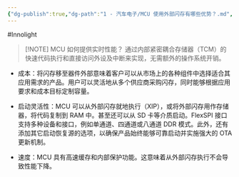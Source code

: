 ```yaml
---
{"dg-publish":true,"dg-path":"1 - 汽车电子/MCU 使用外部闪存有哪些优势？.md","permalink":"/1 - 汽车电子/MCU 使用外部闪存有哪些优势？/","created":"2025-06-10T10:05:23.911+08:00","updated":"2025-06-10T10:21:07.376+08:00"}
---
```


#Innolight

> [!NOTE] MCU 如何提供实时性能？
> 通过内部紧密耦合存储器（TCM）的快速代码执行和直接访问外设及中断来实现，无需额外的操作系统开销。

- 成本：将闪存移至器件外部意味着客户可以从市场上的各种组件中选择适合其应用需求的产品。用户可以灵活地从多个供应商采购闪存，同时能够根据应用要求和成本目标定制容量。

- 启动灵活性：MCU 可以从外部闪存就地执行（XIP），或将外部闪存用作存储器，将代码复制到 RAM 中。甚至还可以从 SD 卡等介质启动。FlexSPI 接口支持多种设备和接口，例如单通道、四通道或八通道 DDR 模式。此外，还有添加其它启动恢复源的选项，以确保产品始终能够可靠启动并实施强大的 OTA 更新机制。

- 速度：MCU 具有高速缓存和内部保护功能。这意味着从外部闪存执行不会导致性能下降。
